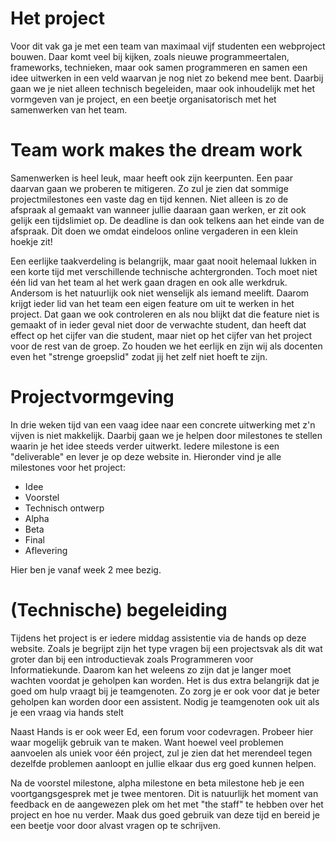 # Het project

Voor dit vak ga je met een team van maximaal vijf studenten een webproject bouwen. Daar komt veel bij kijken, zoals nieuwe programmeertalen, frameworks, technieken, maar ook samen programmeren en samen een idee uitwerken in een veld waarvan je nog niet zo bekend mee bent. Daarbij gaan we je niet alleen technisch begeleiden, maar ook inhoudelijk met het vormgeven van je project, en een beetje organisatorisch met het samenwerken van het team.

# Team work makes the dream work
Samenwerken is heel leuk, maar heeft ook zijn keerpunten. Een paar daarvan gaan we proberen te mitigeren. Zo zul je zien dat sommige projectmilestones een vaste dag en tijd kennen. Niet alleen is zo de afspraak al gemaakt van wanneer jullie daaraan gaan werken, er zit ook gelijk een tijdslimiet op. De deadline is dan ook telkens aan het einde van de afspraak. Dit doen we omdat eindeloos online vergaderen in een klein hoekje zit! 

Een eerlijke taakverdeling is belangrijk, maar gaat nooit helemaal lukken in een korte tijd met verschillende technische achtergronden. Toch moet niet één lid van het team al het werk gaan dragen en ook alle werkdruk. Andersom is het natuurlijk ook niet wenselijk als iemand meelift. Daarom krijgt ieder lid van het team een eigen feature om uit te werken in het project. Dat gaan we ook controleren en als nou blijkt dat die feature niet is gemaakt of in ieder geval niet door de verwachte student, dan heeft dat effect op het cijfer van die student, maar niet op het cijfer van het project voor de rest van de groep. Zo houden we het eerlijk en zijn wij als docenten even het "strenge groepslid" zodat jij het zelf niet hoeft te zijn.

# Projectvormgeving
In drie weken tijd van een vaag idee naar een concrete uitwerking met z'n vijven is niet makkelijk. Daarbij gaan we je helpen door milestones te stellen waarin je het idee steeds verder uitwerkt. Iedere milestone is een "deliverable" en lever je op deze website in. Hieronder vind je alle milestones voor het project:

* Idee
* Voorstel
* Technisch ontwerp
* Alpha
* Beta
* Final
* Aflevering

Hier ben je vanaf week 2 mee bezig.

# (Technische) begeleiding
Tijdens het project is er iedere middag assistentie via de hands op deze website. Zoals je begrijpt zijn het type vragen bij een projectsvak als dit wat groter dan bij een introductievak zoals Programmeren voor Informatiekunde. Daarom kan het weleens zo zijn dat je langer moet wachten voordat je geholpen kan worden. Het is dus extra belangrijk dat je goed om hulp vraagt bij je teamgenoten. Zo zorg je er ook voor dat je beter geholpen kan worden door een assistent. Nodig je teamgenoten ook uit als je een vraag via hands stelt

Naast Hands is er ook weer Ed, een forum voor codevragen. Probeer hier waar mogelijk gebruik van te maken. Want hoewel veel problemen aanvoelen als uniek voor één project, zul je zien dat het merendeel tegen dezelfde problemen aanloopt en jullie elkaar dus erg goed kunnen helpen.

Na de voorstel milestone, alpha milestone en beta milestone heb je een voortgangsgesprek met je twee mentoren. Dit is natuurlijk het moment van feedback en de aangewezen plek om het met "the staff" te hebben over het project en hoe nu verder. Maak dus goed gebruik van deze tijd en bereid je een beetje voor door alvast vragen op te schrijven.

